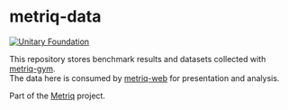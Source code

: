 # metriq-data

[![Unitary Foundation](https://img.shields.io/badge/Supported%20By-Unitary%20Foundation-FFFF00.svg)](https://unitary.foundation)

This repository stores benchmark results and datasets collected with [metriq-gym](https://github.com/unitaryfoundation/metriq-gym).  
The data here is consumed by [metriq-web](https://github.com/unitaryfoundation/metriq-web) for presentation and analysis.

Part of the [Metriq](https://metriq.info) project.
